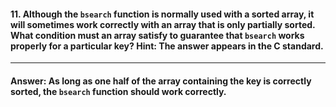 #### 11. Although the `bsearch` function is normally used with a sorted array, it will sometimes work correctly with an array that is only partially sorted. What condition must an array satisfy to guarantee that `bsearch` works properly for a particular key? Hint: The answer appears in the C standard.

---

#### Answer: As long as one half of the array containing the key is correctly sorted, the `bsearch` function should work correctly.

